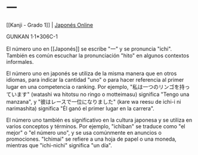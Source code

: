 # 一

[[Kanji - Grado 1]] | [Japonés Online](http://japonesonline.com/kanjis/busqueda/?s=%E4%B8%80&x=0&y=0)

GUNKAN 1·1\*306C-1

El número uno en [[Japonés]] se escribe "一" y se pronuncia "ichi". También es común escuchar la pronunciación "hito" en algunos contextos informales.

El número uno en japonés se utiliza de la misma manera que en otros idiomas, para indicar la cantidad "uno" o para hacer referencia al primer lugar en una competencia o ranking. Por ejemplo, "私は一つのリンゴを持っています" (watashi wa hitotsu no ringo o motteimasu) significa "Tengo una manzana", y "彼はレースで一位になりました" (kare wa reesu de ichi-i ni narimashita) significa "Él ganó el primer lugar en la carrera".

El número uno también es significativo en la cultura japonesa y se utiliza en varios conceptos y términos. Por ejemplo, "ichiban" se traduce como "el mejor" o "el número uno", y se usa comúnmente en anuncios o promociones. "Ichimai" se refiere a una hoja de papel o una moneda, mientras que "ichi-nichi" significa "un día".